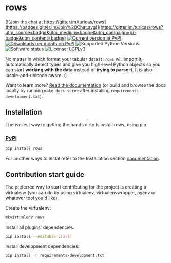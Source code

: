 # rows

[![Join the chat at https://gitter.im/turicas/rows](https://badges.gitter.im/Join%20Chat.svg)](https://gitter.im/turicas/rows?utm_source=badge&utm_medium=badge&utm_campaign=pr-badge&utm_content=badge)
[![Current version at PyPI](https://img.shields.io/pypi/v/rows.svg)](https://pypi.python.org/pypi/rows)
[![Downloads per month on PyPI](https://img.shields.io/pypi/dm/rows.svg)](https://pypi.python.org/pypi/rows)
![Supported Python Versions](https://img.shields.io/pypi/pyversions/rows.svg)
![Software status](https://img.shields.io/pypi/status/rows.svg)
[![License: LGPLv3](https://img.shields.io/pypi/l/rows.svg)](https://github.com/turicas/rows/blob/develop/LICENSE)

No matter in which format your tabular data is: `rows` will import it,
automatically detect types and give you high-level Python objects so you can
start **working with the data** instead of **trying to parse it**. It is also
locale-and-unicode aware. :)

Want to learn more? [Read the documentation](http://turicas.info/rows) (or
build and browse the docs locally by running `make docs-serve` after installing
`requirements-development.txt`).

## Installation

The easiest way to getting the hands dirty is install rows, using 
pip.

### [PyPI][pypi-rows]

```bash
pip install rows
```

For another ways to instal refer to the Installation section [documentation][install-docs].


## Contribution start guide

The preferred way to start contributing for the project is creating a virtualenv (you can do by using virtualenv,
virtualenvwrapper, pyenv or whatever tool you'd like).

Create the virtualenv:

```bash
mkvirtualenv rows
```

Install all plugins' dependencies:

```bash
pip install --editable .[all]
```

Install development dependencies:

```bash
pip install -r requirements-development.txt
```

[pypi-rows]: https://pypi.org/project/rows/
[install-docs]: https://turicas.info/rows/installation